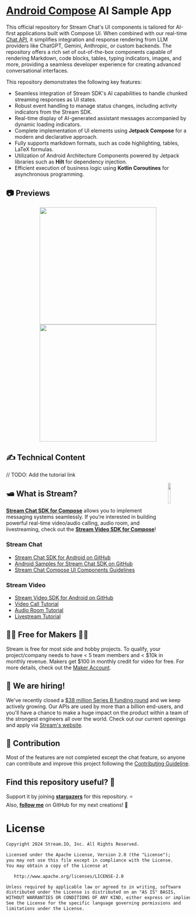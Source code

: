 # [Android Compose](https://getstream.io/tutorials/android-chat/) AI Sample App

This official repository for Stream Chat's UI components is tailored for AI-first applications built with Compose UI. When combined with our real-time [Chat API](https://getstream.io/chat/), it simplifies integration and response rendering from LLM providers like ChatGPT, Gemini, Anthropic, or custom backends. The repository offers a rich set of out-of-the-box components capable of rendering Markdown, code blocks, tables, typing indicators, images, and more, providing a seamless developer experience for creating advanced conversational interfaces.

This repository demonstrates the following key features:

- Seamless integration of Stream SDK's AI capabilities to handle chunked streaming responses as UI states.
- Robust event handling to manage status changes, including activity indicators from the Stream SDK.
- Real-time display of AI-generated assistant messages accompanied by dynamic loading indicators.
- Complete implementation of UI elements using **Jetpack Compose** for a modern and declarative approach.
- Fully supports markdown formats, such as code highlighting, tables, LaTeX formulas.
- Utilization of Android Architecture Components powered by Jetpack libraries such as **Hilt** for dependency injection.
- Efficient execution of business logic using **Kotlin Coroutines** for asynchronous programming.

## 📷 Previews

<p align="center">
<img src="/previews/gif0.gif" width="320">
<img src="/previews/gif1.gif" width="320">
</p>

## ✍️ Technical Content

// TODO: Add the tutorial link

<a href="https://getstream.io/chat/sdk/compose?utm_source=Github&utm_medium=Jaewoong_OSS&utm_content=Developer&utm_campaign=Github_Dec2024_Jaewoong_Gemini&utm_term=DevRelOs">
<img src="https://user-images.githubusercontent.com/24237865/138428440-b92e5fb7-89f8-41aa-96b1-71a5486c5849.png" align="right" width="12%"/>
</a>

## 🛥 What is Stream?

__[Stream Chat SDK for Compose](https://getstream.io/chat/sdk/compose?utm_source=Github&utm_medium=Jaewoong_OSS&utm_content=Developer&utm_campaign=Github_Dec2024_Jaewoong_Gemini&utm_term=DevRelOss)__ allows you to implement messaging systems seamlessly. If you’re interested in building powerful real-time video/audio calling, audio room, and livestreaming, check out the __[Stream Video SDK for Compose](https://getstream.io/video/docs/android/tutorials/video-calling?utm_source=Github&utm_medium=Jaewoong_OSS&utm_content=Developer&utm_campaign=Github_Dec2024_Jaewoong_Gemini&utm_term=DevRelOss)__!

### Stream Chat

- [Stream Chat SDK for Android on GitHub](https://github.com/getStream/stream-chat-android)
- [Android Samples for Stream Chat SDK on GitHub](https://github.com/getStream/android-samples)
- [Stream Chat Compose UI Components Guidelines](https://getstream.io/chat/docs/sdk/android/compose/overview/)

### Stream Video

- [Stream Video SDK for Android on GitHub](https://github.com/getstream/stream-video-android?utm_source=Github&utm_medium=Jaewoong_OSS&utm_content=Developer&utm_campaign=Github_Dec2024_Jaewoong_Gemini&utm_term=DevRelOss)
- [Video Call Tutorial](https://getstream.io/video/docs/android/tutorials/video-calling?utm_source=Github&utm_medium=Jaewoong_OSS&utm_content=Developer&utm_campaign=Github_Dec2024_Jaewoong_Gemini&utm_term=DevRelOss)
- [Audio Room Tutorial](https://getstream.io/video/docs/android/tutorials/audio-room?utm_source=Github&utm_medium=Jaewoong_OSS&utm_content=Developer&utm_campaign=Github_Dec2024_Jaewoong_Gemini&utm_term=DevRelOss)
- [Livestream Tutorial](https://getstream.io/video/docs/android/tutorials/livestream?utm_source=Github&utm_medium=Jaewoong_OSS&utm_content=Developer&utm_campaign=Github_Dec2024_Jaewoong_Gemini&utm_term=DevRelOss)

## 👩‍💻 Free for Makers 👨‍💻

Stream is free for most side and hobby projects. To qualify, your project/company needs to have < 5 team members and < $10k in monthly revenue. Makers get $100 in monthly credit for video for free.
For more details, check out the [Maker Account](https://getstream.io/maker-account?utm_source=Github&utm_medium=Jaewoong_OSS&utm_content=Developer&utm_campaign=Github_Dec2024_Jaewoong_Gemini&utm_term=DevRelOss).

## 💼 We are hiring!

We've recently closed a [\$38 million Series B funding round](https://techcrunch.com/2021/03/04/stream-raises-38m-as-its-chat-and-activity-feed-apis-power-communications-for-1b-users/) and we keep actively growing.
Our APIs are used by more than a billion end-users, and you'll have a chance to make a huge impact on the product within a team of the strongest engineers all over the world.
Check out our current openings and apply via [Stream's website](https://getstream.io/team/#jobs).

## 🤝 Contribution

Most of the features are not completed except the chat feature, so anyone can contribute and improve this project following the [Contributing Guideline](https://github.com/getstream/ai-chat-android/blob/main/CONTRIBUTING.md).

## Find this repository useful? 💙
Support it by joining __[stargazers](https://github.com/getstream/ai-chat-android/stargazers)__ for this repository. :star: <br>
Also, __[follow me](https://github.com/skydoves)__ on GitHub for my next creations! 🤩

# License
```xml
Copyright 2024 Stream.IO, Inc. All Rights Reserved.

Licensed under the Apache License, Version 2.0 (the "License");
you may not use this file except in compliance with the License.
You may obtain a copy of the License at

   http://www.apache.org/licenses/LICENSE-2.0

Unless required by applicable law or agreed to in writing, software
distributed under the License is distributed on an "AS IS" BASIS,
WITHOUT WARRANTIES OR CONDITIONS OF ANY KIND, either express or implied.
See the License for the specific language governing permissions and
limitations under the License.
```
